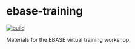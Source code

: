 # ebase-training

<!-- badges: start -->
[![build](https://github.com/fawda123/ebase-workshop/workflows/publish/badge.svg)](https://github.com/fawda123/ebase-workshop/actions)
<!-- badges: end -->

Materials for the EBASE virtual training workshop
